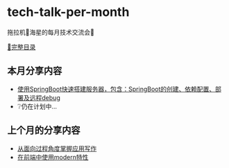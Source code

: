 # tech-talk-per-month
拖拉机:tractor:海星的每月技术交流会:speech_balloon:

[:book:完整目录](Cotents.md)

## 本月分享内容

- [使用SpringBoot快速搭建服务器，包含：SpringBoot的创建、依赖配置、部署及远程debug](https://github.com/starfish-the-tractor/tech-talk-per-month/projects/1#card-31169210)
- :grey_question:仍在计划中...

## 上个月的分享内容

- [从面向过程角度掌握应用写作]()
- [在前端中使用modern特性]()